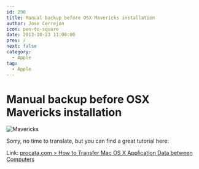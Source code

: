 ```yaml
---
id: 298
title: Manual backup before OSX Mavericks installation
author: Jose Cerrejon
icon: pen-to-square
date: 2013-10-23 11:00:00
prev: /
next: false
category:
  - Apple
tag:
  - Apple
---
```


# Manual backup before OSX Mavericks installation

![Mavericks](/images/2013/10/Mavericks.jpg)

Sorry, no time to translate, but you can find a great tutorial here:

Link: [procata.com > How to Transfer Mac OS X Application Data between Computers](http://www.procata.com/blog/archives/2007/02/16/how-to-transfer-mac-os-x-application-data-between-computers/)